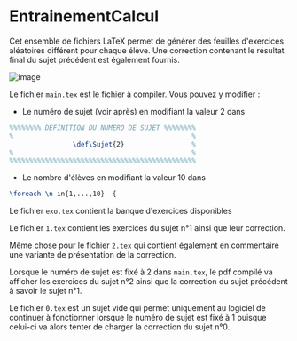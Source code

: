 # EntrainementCalcul

Cet ensemble de fichiers LaTeX permet de générer des feuilles d'exercices aléatoires différent pour chaque élève.
Une correction contenant le résultat final du sujet précédent est également fournis.

![image](https://user-images.githubusercontent.com/53106394/62010932-b6ee4480-b171-11e9-9d1f-32be138c6921.png)

Le fichier `main.tex` est le fichier à compiler. Vous pouvez y modifier :
- Le numéro de sujet (voir après) en modifiant la valeur 2 dans
```latex
%%%%%%%% DEFINITION DU NUMERO DE SUJET %%%%%%%%
%                                             %
                \def\Sujet{2}                 %
%                                             %
%%%%%%%%%%%%%%%%%%%%%%%%%%%%%%%%%%%%%%%%%%%%%%%
```
- Le nombre d'élèves en modifiant la valeur 10 dans
```latex
\foreach \n in{1,...,10}  {
```

Le fichier `exo.tex` contient la banque d'exercices disponibles

Le fichier `1.tex` contient les exercices du sujet n°1 ainsi que leur correction.

Même chose pour le fichier `2.tex` qui contient également en commentaire une variante de présentation de la correction.

Lorsque le numéro de sujet est fixé à 2 dans `main.tex`, le pdf compilé va afficher les exercices du sujet n°2 ainsi que la correction du sujet précédent à savoir le sujet n°1.

Le fichier `0.tex` est un sujet vide qui permet uniquement au logiciel de continuer à fonctionner lorsque le numéro de sujet est fixé à 1 puisque celui-ci va alors tenter de charger la correction du sujet n°0.
